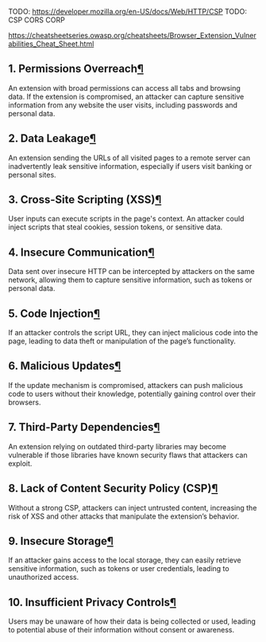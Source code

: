 TODO: https://developer.mozilla.org/en-US/docs/Web/HTTP/CSP
TODO: CSP CORS CORP

https://cheatsheetseries.owasp.org/cheatsheets/Browser_Extension_Vulnerabilities_Cheat_Sheet.html



## 1. Permissions Overreach[¶](https://cheatsheetseries.owasp.org/cheatsheets/Browser_Extension_Vulnerabilities_Cheat_Sheet.html#1-permissions-overreach "Permanent link")

An extension with broad permissions can access all tabs and browsing data. If the extension is compromised, an attacker can capture sensitive information from any website the user visits, including passwords and personal data.

## 2. Data Leakage[¶](https://cheatsheetseries.owasp.org/cheatsheets/Browser_Extension_Vulnerabilities_Cheat_Sheet.html#2-data-leakage "Permanent link")

An extension sending the URLs of all visited pages to a remote server can inadvertently leak sensitive information, especially if users visit banking or personal sites.

## 3. Cross-Site Scripting (XSS)[¶](https://cheatsheetseries.owasp.org/cheatsheets/Browser_Extension_Vulnerabilities_Cheat_Sheet.html#3-cross-site-scripting-xss "Permanent link")

User inputs can execute scripts in the page's context. An attacker could inject scripts that steal cookies, session tokens, or sensitive data.

## 4. Insecure Communication[¶](https://cheatsheetseries.owasp.org/cheatsheets/Browser_Extension_Vulnerabilities_Cheat_Sheet.html#4-insecure-communication "Permanent link")

Data sent over insecure HTTP can be intercepted by attackers on the same network, allowing them to capture sensitive information, such as tokens or personal data.

## 5. Code Injection[¶](https://cheatsheetseries.owasp.org/cheatsheets/Browser_Extension_Vulnerabilities_Cheat_Sheet.html#5-code-injection "Permanent link")

If an attacker controls the script URL, they can inject malicious code into the page, leading to data theft or manipulation of the page’s functionality.

## 6. Malicious Updates[¶](https://cheatsheetseries.owasp.org/cheatsheets/Browser_Extension_Vulnerabilities_Cheat_Sheet.html#6-malicious-updates "Permanent link")

If the update mechanism is compromised, attackers can push malicious code to users without their knowledge, potentially gaining control over their browsers.

## 7. Third-Party Dependencies[¶](https://cheatsheetseries.owasp.org/cheatsheets/Browser_Extension_Vulnerabilities_Cheat_Sheet.html#7-third-party-dependencies "Permanent link")

An extension relying on outdated third-party libraries may become vulnerable if those libraries have known security flaws that attackers can exploit.

## 8. Lack of Content Security Policy (CSP)[¶](https://cheatsheetseries.owasp.org/cheatsheets/Browser_Extension_Vulnerabilities_Cheat_Sheet.html#8-lack-of-content-security-policy-csp "Permanent link")

Without a strong CSP, attackers can inject untrusted content, increasing the risk of XSS and other attacks that manipulate the extension’s behavior.

## 9. Insecure Storage[¶](https://cheatsheetseries.owasp.org/cheatsheets/Browser_Extension_Vulnerabilities_Cheat_Sheet.html#9-insecure-storage "Permanent link")

If an attacker gains access to the local storage, they can easily retrieve sensitive information, such as tokens or user credentials, leading to unauthorized access.

## 10. Insufficient Privacy Controls[¶](https://cheatsheetseries.owasp.org/cheatsheets/Browser_Extension_Vulnerabilities_Cheat_Sheet.html#10-insufficient-privacy-controls "Permanent link")

Users may be unaware of how their data is being collected or used, leading to potential abuse of their information without consent or awareness.



